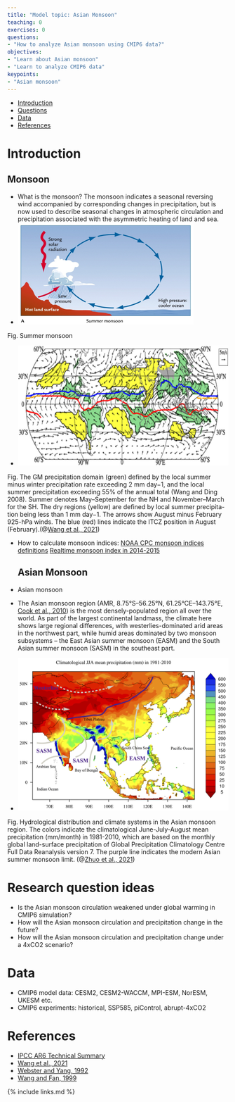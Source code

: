 ```yaml
---
title: "Model topic: Asian Monsoon"
teaching: 0
exercises: 0
questions:
- "How to analyze Asian monsoon using CMIP6 data?"
objectives:
- "Learn about Asian monsoon"
- "Learn to analyze CMIP6 data"
keypoints:
- "Asian monsoon"
---
```



*   [Introduction](#introduction)
*   [Questions](#research-question-ideas)
*   [Data](#data)
*   [References](#references)

# Introduction
  ## Monsoon
- What is the monsoon?
  The monsoon indicates a seasonal reversing wind accompanied by corresponding changes in precipitation, but is now used to describe seasonal changes in atmospheric circulation and precipitation associated with the asymmetric heating of land and sea.
- <img src="../fig/summer-monsoon.png" width=400>
Fig. Summer monsoon
- <img src="../fig/Wang2021--BAMS-f1.jpg" width=600>
Fig. The GM precipitation domain (green) defined by the local summer minus winter precipitation rate exceeding 2 mm day−1, and the local summer precipitation exceeding 55% of the annual total (Wang and Ding 2008). Summer denotes May–September for the NH and November–March for the SH. The dry regions (yellow) are defined by local summer precipita-tion being less than 1 mm day−1. The arrows show August minus February 925-hPa winds. The blue (red) lines indicate the ITCZ position in August (February).(@[Wang et al., 2021](https://journals.ametsoc.org/view/journals/bams/102/1/BAMS-D-19-0335.1.xml?tab_body=fulltext-display)) 
- How to calculate monsoon indices: 
[NOAA CPC monsoon indices definitions](https://www.cpc.ncep.noaa.gov/products/Global_Monsoons/Asian_Monsoons/Figures/Index/)
[Realtime monsoon index in 2014-2015](https://www.cpc.ncep.noaa.gov/products/Global_Monsoons/Asian_Monsoons/monsoon_index.shtml)

  ## Asian Monsoon
- Asian monsoon 
* The Asian monsoon region (AMR, 8.75°S–56.25°N, 61.25°CE–143.75°E, [Cook et al., 2010](https://www.science.org/doi/10.1126/science.1185188)) is the most densely-populated region all over the world. As part of the largest continental landmass, the climate here shows large regional differences, with westerlies-dominated arid areas in the northwest part, while humid areas dominated by two monsoon subsystems – the East Asian summer
monsoon (EASM) and the South Asian summer monsoon (SASM) in the southeast part.
- <img src="../fig/Asian-monsoon-pre.png" width=600>
Fig. Hydrological distribution and climate systems in the Asian monsoon region. The colors indicate the climatological June-July-August mean precipitation (mm/month) in 1981-2010, which are based on the monthly global land-surface precipitation of Global Precipitation Climatology Centre Full Data Reanalysis version 7. The purple line indicates the modern Asian summer monsoon limit. (@[Zhuo et al., 2021](https://cp.copernicus.org/preprints/cp-2021-182/))


# Research question ideas
- Is the Asian monsoon circulation weakened under global warming in CMIP6 simulation? 
- How will the Asian monsoon circulation and precipitation change in the future?
- How will the Asian monsoon circulation and precipitation change under a 4xCO2 scenario? 


# Data
- CMIP6 model data: CESM2, CESM2-WACCM, MPI-ESM, NorESM, UKESM etc.
- CMIP6 experiments: historical, SSP585, piControl, abrupt-4xCO2


# References
- [IPCC AR6 Technical Summary](https://www.ipcc.ch/report/ar6/wg1/downloads/report/IPCC_AR6_WGI_TS.pdf)
- [Wang et al., 2021](https://journals.ametsoc.org/view/journals/bams/102/1/BAMS-D-19-0335.1.xml?tab_body=fulltext-display)
- [Webster and Yang, 1992](https://www.researchgate.net/publication/227706292_Monsoon_and_ENSO_Selectively_Interactive_Systems)
- [Wang and Fan, 1999](https://journals.ametsoc.org/view/journals/bams/80/4/1520-0477_1999_080_0629_cosasm_2_0_co_2.xml)


{% include links.md %}
